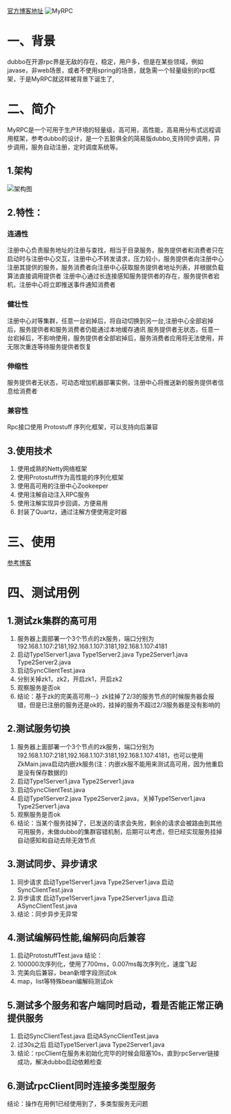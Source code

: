 [官方博客地址](https://www.gameboys.cn/article/32)
![MyRPC](https://gameboys.oss-cn-shenzhen.aliyuncs.com/blog/u%3D1948842540%2C2360308759%26fm%3D26%26gp%3D0.jpg)
# 一、背景
dubbo在开源rpc界是无敌的存在，稳定，用户多，但是在某些领域，例如javase，非web场景，或者不使用spring的场景，就急需一个轻量级别的rpc框架，于是MyRPC就这样被背景下诞生了,
# 二、简介
MyRPC是一个可用于生产环境的轻量级，高可用，高性能，高易用分布式远程调用框架，参考dubbo的设计，是一个五脏俱全的简易版dubbo,支持同步调用，异步调用，服务自动注册，定时调度系统等。
## 1.架构
![架构图](https://gameboys.oss-cn-shenzhen.aliyuncs.com/oneblog/20190819221603384.png)
## 2.特性：
### 连通性
注册中心负责服务地址的注册与查找，相当于目录服务，服务提供者和消费者只在启动时与注册中心交互，注册中心不转发请求，压力较小，服务提供者向注册中心注册其提供的服务，服务消费者向注册中心获取服务提供者地址列表，并根据负载算法直接调用提供者
注册中心通过长连接感知服务提供者的存在，服务提供者宕机，注册中心将立即推送事件通知消费者
### 健壮性
注册中心对等集群，任意一台宕掉后，将自动切换到另一台,注册中心全部宕掉后，服务提供者和服务消费者仍能通过本地缓存通讯
服务提供者无状态，任意一台宕掉后，不影响使用，服务提供者全部宕掉后，服务消费者应用将无法使用，并无限次重连等待服务提供者恢复
### 伸缩性
服务提供者无状态，可动态增加机器部署实例，注册中心将推送新的服务提供者信息给消费者
### 兼容性
Rpc接口使用 Protostuff  序列化框架，可以支持向后兼容
## 3.使用技术
1. 使用成熟的Netty网络框架
2. 使用Protostuff作为高性能的序列化框架
3. 使用高可用的注册中心Zookeeper
4. 使用注解自动注入RPC服务
5. 使用注解实现异步回调，方便易用
6. 封装了Quartz，通过注解方便使用定时器
# 三、使用
[参考博客](https://www.gameboys.cn/article/32)
# 四、测试用例
## 1.测试zk集群的高可用
1. 服务器上面部署一个3个节点的zk服务，端口分别为192.168.1.107:2181,192.168.1.107:3181,192.168.1.107:4181
2. 启动Type1Server1.java Type1Server2.java Type2Server1.java Type2Server2.java
3. 启动SyncClientTest.java
4. 分别关掉zk1，zk2，开启zk1，开启zk2
5. 观察服务是否ok
6. 结论：基于zk的完美高可用--》zk挂掉了2/3的服务节点的时候服务器会报错，但是已注册的服务还是ok的，挂掉的服务不超过2/3服务器是没有影响的
## 2.测试服务切换
1. 服务器上面部署一个3个节点的zk服务，端口分别为192.168.1.107:2181,192.168.1.107:3181,192.168.1.107:4181，也可以使用ZkMain.java启动内嵌zk服务(注：内嵌zk服不能用来测试高可用，因为他重启是没有保存数据的)
2. 启动Type1Server1.java Type2Server1.java 
3. 启动SyncClientTest.java
4. 启动Type1Server2.java Type2Server2.java，关掉Type1Server1.java Type2Server1.java 
5. 观察服务是否ok
6. 结论：当某个服务挂掉了，已发送的请求会失败，剩余的请求会被路由到其他可用服务，未做dubbo的集群容错机制，后期可以考虑，但已经实现服务挂掉自动感知和自动去除无效节点
## 3.测试同步、异步请求
1. 同步请求 启动Type1Server1.java Type2Server1.java 启动SyncClientTest.java
2. 异步请求 启动Type1Server1.java Type2Server1.java 启动ASyncClientTest.java
3. 结论：同步异步无异常
## 4.测试编解码性能,编解码向后兼容
1. 启动ProtostuffTest.java
 结论：
1. 100000次序列化，使用了700ms，0.007ms每次序列化，速度飞起
2. 完美向后兼容，bean新增字段测试ok
3. map，list等特殊bean编解码测试ok
## 5.测试多个服务和客户端同时启动，看是否能正常正确提供服务
1. 启动SyncClientTest.java 启动ASyncClientTest.java
2. 过30s之后 启动Type1Server1.java Type2Server1.java 
3. 结论：rpcClient在服务未初始化完毕的时候会阻塞10s，直到rpcServer链接成功，解决dubbo启动依赖检查
## 6.测试rpcClient同时连接多类型服务
结论：操作在用例1已经使用到了，多类型服务无问题
